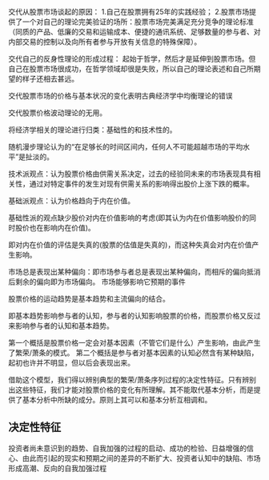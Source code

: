 
交代从股票市场谈起的原因：
1.自己在股票拥有25年的实践经验；
2.股票市场提供了一个对自己的理论完美验证的场所：股票市场完美满足充分竞争的理论标准（同质的产品、低廉的交易和运输成本、便捷的通讯系统、足够数量的参与者、对内部交易的控制以及向所有者参与开放有关信息的特殊保障）。

交代自己的反身性理论的形成过程：
起始于哲学，然后才是延伸到股票市场。但自己在股票市场很成功，在哲学领域却很是失败，所以自己的理论表述和自己所期望的样子还相去甚远。

交代股票市场的价格与基本状况的变化表明古典经济学中均衡理论的错误

交代股票价格波动理论的无用。

将经济学相关的理论进行归类：基础性的和技术性的。

随机漫步理论认为的“在足够长的时间区间内，任何人不可能超越市场的平均水平”是扯淡的。

技术派观点：认为股票价格由供需关系决定，过去的经验同未来的市场表现具有相关性，通过对特定事件的发生对现有供需关系的影响得出股价上涨下跌的概率。

基础派观点：认为价格趋向于内在价值。

基础性派的观点缺少股价对内在价值影响的考虑(即其认为内在价值影响股价的同时股价也在影响内在价值)。

即对内在价值的评估是失真的(股票的估值是失真的)，而这种失真会对内在价值产生影响。

市场总是表现出某种偏向：即市场参与者总是表现出某种偏向，而相斥的偏向抵消后剩余的偏向即为市场偏向。
市场能够影响它预期的事件

股票价格的运动趋势是基本趋势和主流偏向的结合。

即基本趋势影响参与者的认知，参与者的认知影响股票的价格，而股票价格又反过来影响参与者的认知和基本趋势。

第一个概括是股票价格一定会对基本因素（不管它们是什么）产生影响，由此产生了繁荣/萧条的模式。
第二个概括是参与者对基本因素的认知必然含有某种缺陷，起初也许并不明显，但以后会表现出来。



借助这个模型，我们得以辨别典型的繁荣/萧条序列过程的决定性特征。只有辨别出这些特征，我们才能对股票价格的变化有所理解。其不能取代基本分析，而是提供了基本分析中所缺的成分。原则上其可以和基本分析互相调和。

## 决定性特征
投资者尚未意识到的趋势、自我加强的过程的启动、成功的检验、日益增强的信心、由此而引起的现实和预期之间的差异的不断扩大、投资者认知中的缺陷、市场形成高潮、反向的自我加强过程
